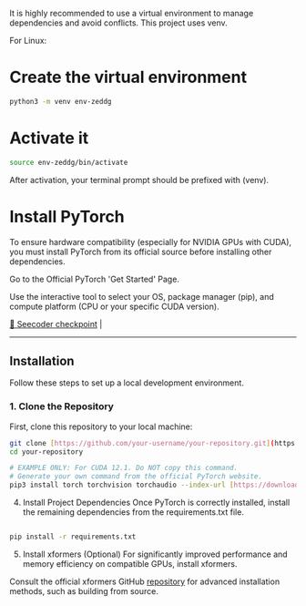 It is highly recommended to use a virtual environment to manage dependencies and avoid conflicts. This project uses venv.

For Linux:

# Create the virtual environment
```bash
python3 -m venv env-zeddg
```
# Activate it
```bash
source env-zeddg/bin/activate
```
After activation, your terminal prompt should be prefixed with (venv).

# Install PyTorch
To ensure hardware compatibility (especially for NVIDIA GPUs with CUDA), you must install PyTorch from its official source before installing other dependencies.

Go to the Official PyTorch 'Get Started' Page.

Use the interactive tool to select your OS, package manager (pip), and compute platform (CPU or your specific CUDA version).


[📄 Seecoder checkpoint](https://huggingface.co/shi-labs/prompt-free-diffusion/tree/main/pretrained/pfd/seecoder) | 

---

## Installation

Follow these steps to set up a local development environment.

### 1. Clone the Repository

First, clone this repository to your local machine:

```bash
git clone [https://github.com/your-username/your-repository.git](https://github.com/your-username/your-repository.git)
cd your-repository
```

```bash
# EXAMPLE ONLY: For CUDA 12.1. Do NOT copy this command.
# Generate your own command from the official PyTorch website.
pip3 install torch torchvision torchaudio --index-url [https://download.pytorch.org/whl/cu121](https://download.pytorch.org/whl/cu121)

```
4. Install Project Dependencies
Once PyTorch is correctly installed, install the remaining dependencies from the requirements.txt file.

```bash

pip install -r requirements.txt
```

5. Install xformers (Optional)
For significantly improved performance and memory efficiency on compatible GPUs, install xformers.

Consult the official xformers GitHub [repository]([https://github.com/facebookresearch/xformers]) for advanced installation methods, such as building from source.
